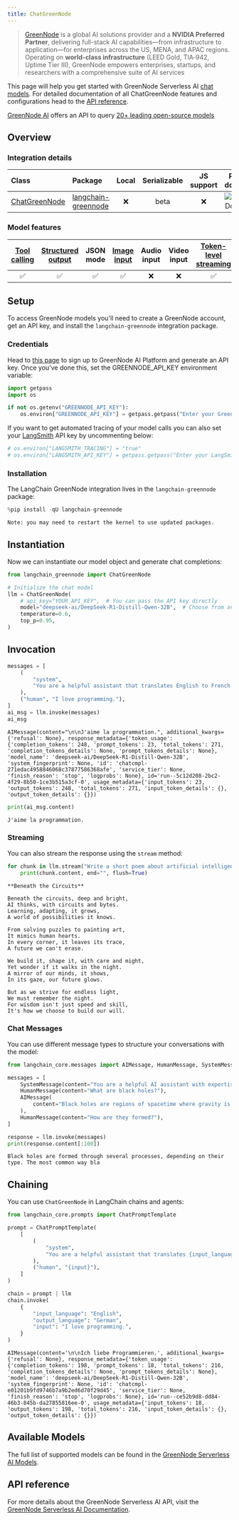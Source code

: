 ```yaml
---
title: ChatGreenNode
---
```


>[GreenNode](https://greennode.ai/) is a global AI solutions provider and a **NVIDIA Preferred Partner**, delivering full-stack AI capabilities—from infrastructure to application—for enterprises across the US, MENA, and APAC regions. Operating on **world-class infrastructure** (LEED Gold, TIA‑942, Uptime Tier III), GreenNode empowers enterprises, startups, and researchers with a comprehensive suite of AI services

This page will help you get started with GreenNode Serverless AI [chat models](../../concepts/chat_models). For detailed documentation of all ChatGreenNode features and configurations head to the [API reference](https://python.langchain.com/api_reference/greennode/chat_models/langchain_greennode.chat_models.ChatGreenNode.html).

[GreenNode AI](https://greennode.ai/) offers an API to query [20+ leading open-source models](https://aiplatform.console.greennode.ai/models)

## Overview

### Integration details

| Class | Package | Local | Serializable | JS support | Package downloads | Package latest |
| :--- | :--- | :---: | :---: |  :---: | :---: | :---: |
| [ChatGreenNode](https://python.langchain.com/api_reference/greennode/chat_models/langchain_greennode.chat_models.ChatGreenNode.html) | [langchain-greennode](https://python.langchain.com/api_reference/greennode/index.html) | ❌ | beta | ❌ | ![PyPI - Downloads](https://img.shields.io/pypi/dm/langchain-greennode?style=flat-square&label=%20) | ![PyPI - Version](https://img.shields.io/pypi/v/langchain-greennode?style=flat-square&label=%20) |

### Model features

| [Tool calling](../../how_to/tool_calling.ipynb) | [Structured output](../../how_to/structured_output.ipynb) | JSON mode | [Image input](../../how_to/multimodal_inputs.ipynb) | Audio input | Video input | [Token-level streaming](../../how_to/chat_streaming.ipynb) | Native async | [Token usage](../../how_to/chat_token_usage_tracking.ipynb) | [Logprobs](../../how_to/logprobs.ipynb) |
| :---: | :---: | :---: | :---: |  :---: | :---: | :---: | :---: | :---: | :---: |
| ✅ | ✅ | ✅ | ✅ | ❌ | ❌ | ✅ | ✅ | ✅ | ❌ |

## Setup

To access GreenNode models you'll need to create a GreenNode account, get an API key, and install the `langchain-greennode` integration package.

### Credentials

Head to [this page](https://aiplatform.console.greennode.ai/api-keys) to sign up to GreenNode AI Platform and generate an API key. Once you've done this, set the GREENNODE_API_KEY environment variable:

```python
import getpass
import os

if not os.getenv("GREENNODE_API_KEY"):
    os.environ["GREENNODE_API_KEY"] = getpass.getpass("Enter your GreenNode API key: ")
```

If you want to get automated tracing of your model calls you can also set your [LangSmith](https://docs.smith.langchain.com/) API key by uncommenting below:

```python
# os.environ["LANGSMITH_TRACING"] = "true"
# os.environ["LANGSMITH_API_KEY"] = getpass.getpass("Enter your LangSmith API key: ")
```

### Installation

The LangChain GreenNode integration lives in the `langchain-greennode` package:

```python
%pip install -qU langchain-greennode
```

```output
Note: you may need to restart the kernel to use updated packages.
```

## Instantiation

Now we can instantiate our model object and generate chat completions:

```python
from langchain_greennode import ChatGreenNode

# Initialize the chat model
llm = ChatGreenNode(
    # api_key="YOUR_API_KEY",  # You can pass the API key directly
    model="deepseek-ai/DeepSeek-R1-Distill-Qwen-32B",  # Choose from available models
    temperature=0.6,
    top_p=0.95,
)
```

## Invocation

```python
messages = [
    (
        "system",
        "You are a helpful assistant that translates English to French. Translate the user sentence.",
    ),
    ("human", "I love programming."),
]
ai_msg = llm.invoke(messages)
ai_msg
```

```output
AIMessage(content="\n\nJ'aime la programmation.", additional_kwargs={'refusal': None}, response_metadata={'token_usage': {'completion_tokens': 248, 'prompt_tokens': 23, 'total_tokens': 271, 'completion_tokens_details': None, 'prompt_tokens_details': None}, 'model_name': 'deepseek-ai/DeepSeek-R1-Distill-Qwen-32B', 'system_fingerprint': None, 'id': 'chatcmpl-271edac4958846068c37877586368afe', 'service_tier': None, 'finish_reason': 'stop', 'logprobs': None}, id='run--5c12d208-2bc2-4f29-8b50-1ce3b515a3cf-0', usage_metadata={'input_tokens': 23, 'output_tokens': 248, 'total_tokens': 271, 'input_token_details': {}, 'output_token_details': {}})
```

```python
print(ai_msg.content)
```

```output
J'aime la programmation.
```

### Streaming

You can also stream the response using the `stream` method:

```python
for chunk in llm.stream("Write a short poem about artificial intelligence"):
    print(chunk.content, end="", flush=True)
```

```output
**Beneath the Circuits**

Beneath the circuits, deep and bright,  
AI thinks, with circuits and bytes.  
Learning, adapting, it grows,  
A world of possibilities it knows.  

From solving puzzles to painting art,  
It mimics human hearts.  
In every corner, it leaves its trace,  
A future we can't erase.  

We build it, shape it, with care and might,  
Yet wonder if it walks in the night.  
A mirror of our minds, it shows,  
In its gaze, our future glows.  

But as we strive for endless light,  
We must remember the night.  
For wisdom isn't just speed and skill,  
It's how we choose to build our will.
```

### Chat Messages

You can use different message types to structure your conversations with the model:

```python
from langchain_core.messages import AIMessage, HumanMessage, SystemMessage

messages = [
    SystemMessage(content="You are a helpful AI assistant with expertise in science."),
    HumanMessage(content="What are black holes?"),
    AIMessage(
        content="Black holes are regions of spacetime where gravity is so strong that nothing, including light, can escape from them."
    ),
    HumanMessage(content="How are they formed?"),
]

response = llm.invoke(messages)
print(response.content[:100])
```

```output
Black holes are formed through several processes, depending on their type. The most common way bla
```

## Chaining

You can use `ChatGreenNode` in LangChain chains and agents:

```python
from langchain_core.prompts import ChatPromptTemplate

prompt = ChatPromptTemplate(
    [
        (
            "system",
            "You are a helpful assistant that translates {input_language} to {output_language}.",
        ),
        ("human", "{input}"),
    ]
)

chain = prompt | llm
chain.invoke(
    {
        "input_language": "English",
        "output_language": "German",
        "input": "I love programming.",
    }
)
```

```output
AIMessage(content='\n\nIch liebe Programmieren.', additional_kwargs={'refusal': None}, response_metadata={'token_usage': {'completion_tokens': 198, 'prompt_tokens': 18, 'total_tokens': 216, 'completion_tokens_details': None, 'prompt_tokens_details': None}, 'model_name': 'deepseek-ai/DeepSeek-R1-Distill-Qwen-32B', 'system_fingerprint': None, 'id': 'chatcmpl-e01201b9fd9746b7a9b2ed6d70f29d45', 'service_tier': None, 'finish_reason': 'stop', 'logprobs': None}, id='run--ce52b9d8-dd84-46b3-845b-da27855816ee-0', usage_metadata={'input_tokens': 18, 'output_tokens': 198, 'total_tokens': 216, 'input_token_details': {}, 'output_token_details': {}})
```

## Available Models

The full list of supported models can be found in the [GreenNode Serverless AI Models](https://greennode.ai/product/model-as-a-service).

## API reference

For more details about the GreenNode Serverless AI API, visit the [GreenNode Serverless AI Documentation](https://helpdesk.greennode.ai/portal/en/kb/articles/greennode-maas-api).
